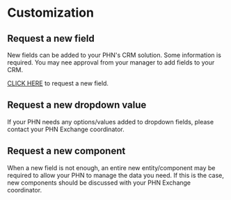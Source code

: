 # Customization

## Request a new field

New fields can be added to your PHN's CRM solution. Some information is required. You may nee approval from your manager to add fields to your CRM.

[CLICK HERE](https://forms.office.com/Pages/ResponsePage.aspx?id=9ppOf6jSn0WRprRdgpzViqhMjrCziUBMvNNtgcYZU1hUQ1RJRzFRQVYxVTVYWElPTjZTOEg2OUZZTy4u) to request a new field.

## Request a new dropdown value

If your PHN needs any options/values added to dropdown fields, please contact your PHN Exchange coordinator.

## Request a new component

When a new field is not enough, an entire new entity/component may be required to allow your PHN to manage the data you need. If this is the case, new components should be discussed with your PHN Exchange coordinator.